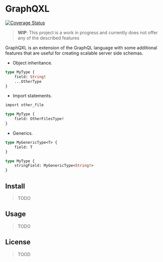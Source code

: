 # GraphQXL

[![Coverage Status](https://coveralls.io/repos/github/gabotechs/graphqxl/badge.svg?branch=master)](https://coveralls.io/github/gabotechs/graphqxl?branch=master)

> **WIP**: This project is a work in progress and currently does not offer any of the
> described features

GraphQXL is an extension of the GraphQL language with some additional features
that are useful for creating scalable server side schemas.

- Object inheritance.
```graphql
type MyType {
    field: String!
    ...OtherType
}
```
- Import statements.
```graphql
import other_file

type MyType {
    field: OtherFilesType!
}
```
- Generics.
```graphql
type MyGenericType<T> {
    field: T
}

type MyType {
    stringField: MyGenericType<String!>
}

```

## Install

> TODO

## Usage

> TODO

## License

> TOOD